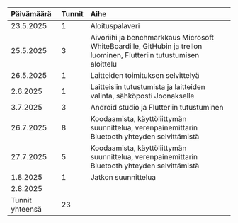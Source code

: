 | Päivämäärä       | Tunnit | Aihe         | 
| :--------- | :--------- | :--------------- | 
| 23.5.2025  | 1        | Aloituspalaveri |  
| 25.5.2025  | 3        | Aivoriihi ja benchmarkkaus Microsoft WhiteBoardille, GitHubin ja trellon luominen, Flutteriin tutustumisen aloittelu |
| 26.5.2025  | 1        | Laitteiden toimituksen selvittelyä |
| 2.6.2025 | 1          | Laitteisiin tutustumista ja laitteiden valinta, sähköposti Joonakselle |
| 3.7.2025 | 3          | Android studio ja Flutteriin tutustuminen |
| 26.7.2025 | 8          | Koodaamista, käyttöliittymän suunnittelua, verenpainemittarin Bluetooth yhteyden selvittämistä |
| 27.7.2025 | 5          | Koodaamista, käyttöliittymän suunnittelua, verenpainemittarin Bluetooth yhteyden selvittämistä |
| 1.8.2025 | 1          | Jatkon suunnittelua |
| 2.8.2025 |          |  |
| Tunnit yhteensä | 23 |

